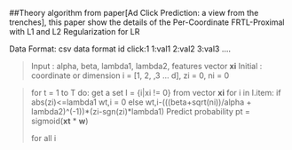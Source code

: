 ##Theory
algorithm from paper[Ad Click Prediction: a view from the trenches], this paper show the
details of the Per-Coordinate FRTL-Proximal with L1 and L2 Regularization for LR

Data Format:
    csv data format
    id  click:1 1:val1  2:val2  3:val3 .... 


>Input : alpha, beta, lambda1, lambda2, features vector **xi**
>Initial : coordinate or dimension i = [1, 2, ,3 ... d], zi = 0, ni = 0

>for t = 1 to T do:
>   get a set I = {i|xi != 0} from vector **xi**
>   for i in I.item:
>       if abs(zi)<=lambda1  wt,i = 0 
>       else wt,i-(((beta+sqrt(ni))/alpha + lambda2)^(-1))*(zi-sgn(zi)*lambda1)
>   Predict probability pt = sigmoid(**xt** * **w**) 
>   
>   for all i 